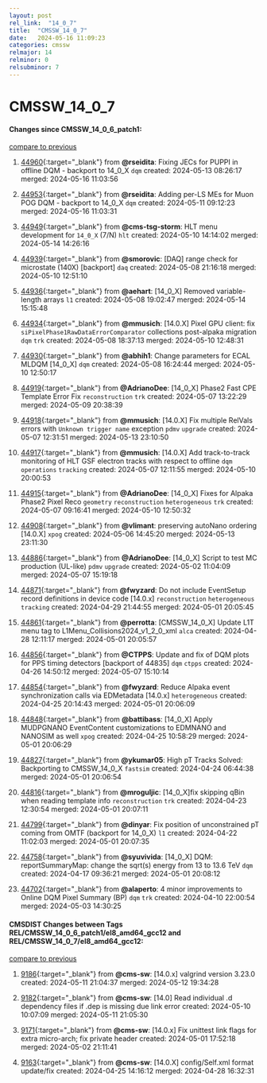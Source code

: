 ```yaml
---
layout: post
rel_link:  "14_0_7"
title:  "CMSSW_14_0_7"
date:   2024-05-16 11:09:23
categories: cmssw
relmajor: 14
relminor: 0
relsubminor: 7
---
```


# CMSSW_14_0_7
#### Changes since CMSSW_14_0_6_patch1:
[compare to previous](https://github.com/cms-sw/cmssw/compare/CMSSW_14_0_6_patch1...CMSSW_14_0_7)



1. [44960](http://github.com/cms-sw/cmssw/pull/44960){:target="_blank"}  from **@rseidita**: Fixing JECs for PUPPI in offline DQM - backport to 14_0_X `dqm` created: 2024-05-13 08:26:17 merged: 2024-05-16 11:03:56

2. [44953](http://github.com/cms-sw/cmssw/pull/44953){:target="_blank"}  from **@rseidita**: Adding per-LS MEs for Muon POG DQM - backport to 14_0_X `dqm` created: 2024-05-11 09:12:23 merged: 2024-05-16 11:03:31

3. [44949](http://github.com/cms-sw/cmssw/pull/44949){:target="_blank"}  from **@cms-tsg-storm**: HLT menu development for `14_0_X` (7/N) `hlt` created: 2024-05-10 14:14:02 merged: 2024-05-14 14:26:16

4. [44939](http://github.com/cms-sw/cmssw/pull/44939){:target="_blank"}  from **@smorovic**: [DAQ] range check for microstate (140X) [backport] `daq` created: 2024-05-08 21:16:18 merged: 2024-05-10 12:51:10

5. [44936](http://github.com/cms-sw/cmssw/pull/44936){:target="_blank"}  from **@aehart**: [14_0_X] Removed variable-length arrays `l1` created: 2024-05-08 19:02:47 merged: 2024-05-14 15:15:48

6. [44934](http://github.com/cms-sw/cmssw/pull/44934){:target="_blank"}  from **@mmusich**: [14.0.X] Pixel GPU client: fix `siPixelPhase1RawDataErrorComparator` collections post-alpaka migration `dqm` `trk` created: 2024-05-08 18:37:13 merged: 2024-05-10 12:48:31

7. [44930](http://github.com/cms-sw/cmssw/pull/44930){:target="_blank"}  from **@abhih1**: Change parameters for ECAL MLDQM [14_0_X] `dqm` created: 2024-05-08 16:24:44 merged: 2024-05-10 12:50:17

8. [44919](http://github.com/cms-sw/cmssw/pull/44919){:target="_blank"}  from **@AdrianoDee**: [14_0_X] Phase2 Fast CPE Template Error Fix `reconstruction` `trk` created: 2024-05-07 13:22:29 merged: 2024-05-09 20:38:39

9. [44918](http://github.com/cms-sw/cmssw/pull/44918){:target="_blank"}  from **@mmusich**: [14.0.X] Fix multiple RelVals errors with `Unknown trigger name` exception  `pdmv` `upgrade` created: 2024-05-07 12:31:51 merged: 2024-05-13 23:10:50

10. [44917](http://github.com/cms-sw/cmssw/pull/44917){:target="_blank"}  from **@mmusich**: [14.0.X] Add track-to-track monitoring of HLT GSF electron tracks with respect to offline `dqm` `operations` `tracking` created: 2024-05-07 12:11:55 merged: 2024-05-10 20:00:53

11. [44915](http://github.com/cms-sw/cmssw/pull/44915){:target="_blank"}  from **@AdrianoDee**: [14_0_X] Fixes for Alpaka Phase2 Pixel Reco `geometry` `reconstruction` `heterogeneous` `trk` created: 2024-05-07 09:16:41 merged: 2024-05-10 12:50:32

12. [44908](http://github.com/cms-sw/cmssw/pull/44908){:target="_blank"}  from **@vlimant**: preserving autoNano ordering [14.0.X] `xpog` created: 2024-05-06 14:45:20 merged: 2024-05-13 23:11:30

13. [44886](http://github.com/cms-sw/cmssw/pull/44886){:target="_blank"}  from **@AdrianoDee**: [14_0_X] Script to test MC production (UL-like) `pdmv` `upgrade` created: 2024-05-02 11:04:09 merged: 2024-05-07 15:19:18

14. [44871](http://github.com/cms-sw/cmssw/pull/44871){:target="_blank"}  from **@fwyzard**: Do not include EventSetup record definitions in device code [14.0.x] `reconstruction` `heterogeneous` `tracking` created: 2024-04-29 21:44:55 merged: 2024-05-01 20:05:45

15. [44861](http://github.com/cms-sw/cmssw/pull/44861){:target="_blank"}  from **@perrotta**: [CMSSW_14_0_X] Update L1T menu tag to L1Menu_Collisions2024_v1_2_0_xml `alca` created: 2024-04-28 12:11:17 merged: 2024-05-01 20:05:57

16. [44856](http://github.com/cms-sw/cmssw/pull/44856){:target="_blank"}  from **@CTPPS**: Update and fix of DQM plots for PPS timing detectors [backport of 44835] `dqm` `ctpps` created: 2024-04-26 14:50:12 merged: 2024-05-07 15:10:14

17. [44854](http://github.com/cms-sw/cmssw/pull/44854){:target="_blank"}  from **@fwyzard**: Reduce Alpaka event synchronization calls via EDMetadata [14.0.x] `heterogeneous` created: 2024-04-25 20:14:43 merged: 2024-05-01 20:06:09

18. [44848](http://github.com/cms-sw/cmssw/pull/44848){:target="_blank"}  from **@battibass**: [14_0_X] Apply MUDPGNANO EventContent customizations to EDMNANO and NANOSIM as well `xpog` created: 2024-04-25 10:58:29 merged: 2024-05-01 20:06:29

19. [44827](http://github.com/cms-sw/cmssw/pull/44827){:target="_blank"}  from **@ykumar05**: High pT Tracks Solved: Backporting to CMSSW_14_0_X `fastsim` created: 2024-04-24 06:44:38 merged: 2024-05-01 20:06:54

20. [44816](http://github.com/cms-sw/cmssw/pull/44816){:target="_blank"}  from **@mroguljic**: [14_0_X]fix skipping qBin when reading template info `reconstruction` `trk` created: 2024-04-23 12:30:54 merged: 2024-05-01 20:07:11

21. [44799](http://github.com/cms-sw/cmssw/pull/44799){:target="_blank"}  from **@dinyar**: Fix position of unconstrained pT coming from OMTF (backport for 14_0_X) `l1` created: 2024-04-22 11:02:03 merged: 2024-05-01 20:07:35

22. [44758](http://github.com/cms-sw/cmssw/pull/44758){:target="_blank"}  from **@syuvivida**: [14_0_X] DQM: reportSummaryMap: change the sqrt(s) energy from 13 to 13.6 TeV `dqm` created: 2024-04-17 09:36:21 merged: 2024-05-01 20:08:12

23. [44702](http://github.com/cms-sw/cmssw/pull/44702){:target="_blank"}  from **@alaperto**: 4 minor improvements to Online DQM Pixel Summary (BP) `dqm` `trk` created: 2024-04-10 22:00:54 merged: 2024-05-03 14:30:25

#### CMSDIST Changes between Tags REL/CMSSW_14_0_6_patch1/el8_amd64_gcc12 and REL/CMSSW_14_0_7/el8_amd64_gcc12:
[compare to previous](https://github.com/cms-sw/cmsdist/compare/REL/CMSSW_14_0_6_patch1/el8_amd64_gcc12...REL/CMSSW_14_0_7/el8_amd64_gcc12)



1. [9186](http://github.com/cms-sw/cmsdist/pull/9186){:target="_blank"}  from **@cms-sw**: [14.0.x] valgrind version 3.23.0 created: 2024-05-11 21:04:37 merged: 2024-05-12 19:34:28

2. [9182](http://github.com/cms-sw/cmsdist/pull/9182){:target="_blank"}  from **@cms-sw**: [14.0] Read individual .d dependency files if .dep is missing due link error created: 2024-05-10 10:07:09 merged: 2024-05-11 21:05:30

3. [9171](http://github.com/cms-sw/cmsdist/pull/9171){:target="_blank"}  from **@cms-sw**: [14.0.x] Fix unittest link flags for extra micro-arch; fix private header created: 2024-05-01 17:52:18 merged: 2024-05-02 21:11:41

4. [9163](http://github.com/cms-sw/cmsdist/pull/9163){:target="_blank"}  from **@cms-sw**: [14.0.X] config/Self.xml format update/fix created: 2024-04-25 14:16:12 merged: 2024-04-28 16:32:31
